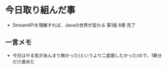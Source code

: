# 今日取り組んだ事
- StreamAPIを理解すれば、Javaの世界が変わる 第1版 8章 完了

## 一言メモ
- 今日はやる気があんまり無かった(というより二度寝したかった)ので、1章分だけ進めた
